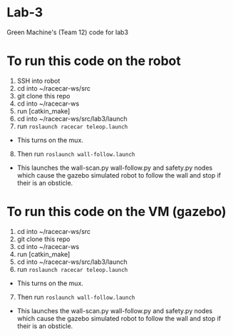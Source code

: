 # Lab-3
Green Machine's (Team 12) code for lab3

# To run this code on the robot
1. SSH into robot
2. cd into ~/racecar-ws/src
3. git clone this repo
4. cd into ~/racecar-ws
5. run [catkin_make]
6. cd into ~/racecar-ws/src/lab3/launch
7. run ```roslaunch racecar teleop.launch```
  * This turns on the mux.
8. Then run ```roslaunch wall-follow.launch```
  * This launches the wall-scan.py wall-follow.py and safety.py nodes which cause the gazebo simulated robot to follow the wall and stop if their is an obsticle.
 


# To run this code on the VM (gazebo)
1. cd into ~/racecar-ws/src
2. git clone this repo
3. cd into ~/racecar-ws
4. run [catkin_make]
5. cd into ~/racecar-ws/src/lab3/launch
6. run ```roslaunch racecar teleop.launch```
  * This turns on the mux.
7. Then run ```roslaunch wall-follow.launch```
  * This launches the wall-scan.py wall-follow.py and safety.py nodes which cause the gazebo simulated robot to follow the wall and stop if their is an obsticle.

